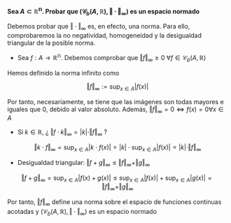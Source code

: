 **Sea $A\subset\mathbb{R^n}$. Probar que $(\mathcal{C}_b(A,\mathbb{R}), \Vert \cdot \Vert_ \infty )$ es un espacio normado**

Debemos probar que $\Vert  \cdot \Vert _\infty$ es, en efecto, una norma. Para ello, comprobaremos la no negatividad, homogeneidad y la desigualdad triangular de la posible norma.

- Sea $f: A\rightarrow\mathbb{R^{n}}$. Debemos comprobar que $\Vert f \Vert_\infty\ge0 \ \forall f \in \mathcal{C}_b(A,\mathbb{R})$

Hemos definido la norma infinito como

$$\Vert{f}\Vert_\infty := \sup_{x \in A} |f(x)|$$

Por tanto, necesariamente, se tiene que las imágenes son todas mayores e iguales que 0, debido al valor absoluto. Además, $\Vert f\Vert _\infty = 0 \iff f(x) = 0\forall x \in A$

- Si $k \in \mathbb{R}$, ¿ $\Vert f \cdot k\Vert _\infty = |k| \cdot \Vert f\Vert _\infty$ ?

$$\Vert k \cdot f\Vert _\infty = \sup_{x \in A} |k \cdot f(x)| = |k| \cdot \sup_{x \in A} |f(x)| = |k| \cdot \Vert f\Vert _\infty$$

- Desigualdad triangular: $\Vert f+g\Vert _\infty \le \Vert  f \Vert _\infty + \Vert  g \Vert _\infty$

$$\Vert f+g \Vert_\infty = \sup_{x \in A} |f(x)+g(x)| \le \sup_{x \in A} |f(x)| + \sup_{x \in A} |g(x)| = \Vert f \Vert_\infty + \Vert g \Vert_\infty$$

Por tanto, $\Vert f\Vert _\infty$ define una norma sobre el espacio de funciones continuas acotadas y $(\mathcal{C}_b(A,\mathbb{R}), \Vert  \cdot \Vert _\infty )$ es un espacio normado